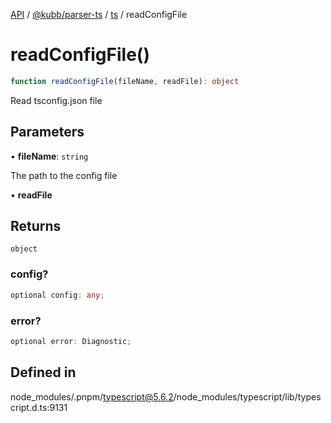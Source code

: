 [API](../../../../../packages.md) / [@kubb/parser-ts](../../../index.md) / [ts](../index.md) / readConfigFile

# readConfigFile()

```ts
function readConfigFile(fileName, readFile): object
```

Read tsconfig.json file

## Parameters

• **fileName**: `string`

The path to the config file

• **readFile**

## Returns

`object`

### config?

```ts
optional config: any;
```

### error?

```ts
optional error: Diagnostic;
```

## Defined in

node\_modules/.pnpm/typescript@5.6.2/node\_modules/typescript/lib/typescript.d.ts:9131
